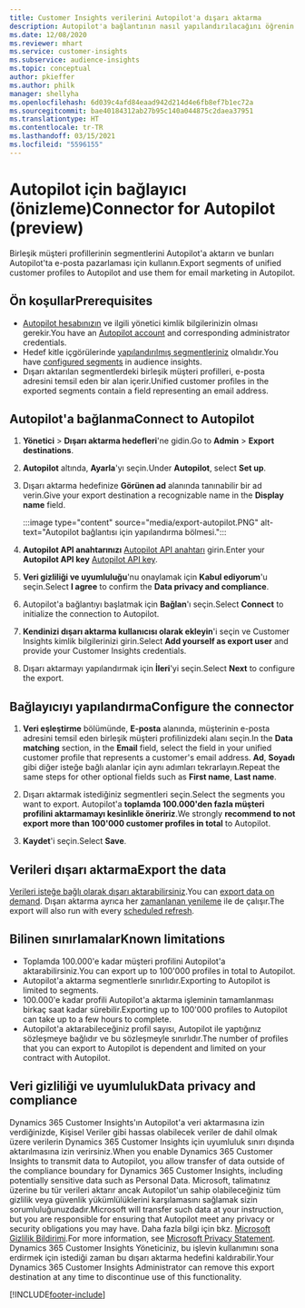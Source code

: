 ```yaml
---
title: Customer Insights verilerini Autopilot'a dışarı aktarma
description: Autopilot'a bağlantının nasıl yapılandırılacağını öğrenin.
ms.date: 12/08/2020
ms.reviewer: mhart
ms.service: customer-insights
ms.subservice: audience-insights
ms.topic: conceptual
author: pkieffer
ms.author: philk
manager: shellyha
ms.openlocfilehash: 6d039c4afd84eaad942d214d4e6fb8ef7b1ec72a
ms.sourcegitcommit: bae40184312ab27b95c140a044875c2daea37951
ms.translationtype: HT
ms.contentlocale: tr-TR
ms.lasthandoff: 03/15/2021
ms.locfileid: "5596155"
---
```

# <a name="connector-for-autopilot-preview"></a><span data-ttu-id="5768f-103">Autopilot için bağlayıcı (önizleme)</span><span class="sxs-lookup"><span data-stu-id="5768f-103">Connector for Autopilot (preview)</span></span>

<span data-ttu-id="5768f-104">Birleşik müşteri profillerinin segmentlerini Autopilot'a aktarın ve bunları Autopilot'ta e-posta pazarlaması için kullanın.</span><span class="sxs-lookup"><span data-stu-id="5768f-104">Export segments of unified customer profiles to Autopilot and use them for email marketing in Autopilot.</span></span> 

## <a name="prerequisites"></a><span data-ttu-id="5768f-105">Ön koşullar</span><span class="sxs-lookup"><span data-stu-id="5768f-105">Prerequisites</span></span>

-   <span data-ttu-id="5768f-106">[Autopilot hesabınızın](https://www.autopilothq.com/) ve ilgili yönetici kimlik bilgilerinizin olması gerekir.</span><span class="sxs-lookup"><span data-stu-id="5768f-106">You have an [Autopilot account](https://www.autopilothq.com/) and corresponding administrator credentials.</span></span>
-   <span data-ttu-id="5768f-107">Hedef kitle içgörülerinde [yapılandırılmış segmentleriniz](segments.md) olmalıdır.</span><span class="sxs-lookup"><span data-stu-id="5768f-107">You have [configured segments](segments.md) in audience insights.</span></span>
-   <span data-ttu-id="5768f-108">Dışarı aktarılan segmentlerdeki birleşik müşteri profilleri, e-posta adresini temsil eden bir alan içerir.</span><span class="sxs-lookup"><span data-stu-id="5768f-108">Unified customer profiles in the exported segments contain a field representing an email address.</span></span>

## <a name="connect-to-autopilot"></a><span data-ttu-id="5768f-109">Autopilot'a bağlanma</span><span class="sxs-lookup"><span data-stu-id="5768f-109">Connect to Autopilot</span></span>

1. <span data-ttu-id="5768f-110">**Yönetici** > **Dışarı aktarma hedefleri**'ne gidin.</span><span class="sxs-lookup"><span data-stu-id="5768f-110">Go to **Admin** > **Export destinations**.</span></span>

1. <span data-ttu-id="5768f-111">**Autopilot** altında, **Ayarla**'yı seçin.</span><span class="sxs-lookup"><span data-stu-id="5768f-111">Under **Autopilot**, select **Set up**.</span></span>

1. <span data-ttu-id="5768f-112">Dışarı aktarma hedefinize **Görünen ad** alanında tanınabilir bir ad verin.</span><span class="sxs-lookup"><span data-stu-id="5768f-112">Give your export destination a recognizable name in the **Display name** field.</span></span>

   :::image type="content" source="media/export-autopilot.PNG" alt-text="Autopilot bağlantısı için yapılandırma bölmesi.":::

1. <span data-ttu-id="5768f-114">**Autopilot API anahtarınızı** [Autopilot API anahtarı](https://autopilot.docs.apiary.io/#) girin.</span><span class="sxs-lookup"><span data-stu-id="5768f-114">Enter your **Autopilot API key** [Autopilot API key](https://autopilot.docs.apiary.io/#).</span></span>

1. <span data-ttu-id="5768f-115">**Veri gizliliği ve uyumluluğu**'nu onaylamak için **Kabul ediyorum**'u seçin.</span><span class="sxs-lookup"><span data-stu-id="5768f-115">Select **I agree** to confirm the **Data privacy and compliance**.</span></span>

1. <span data-ttu-id="5768f-116">Autopilot'a bağlantıyı başlatmak için **Bağlan**'ı seçin.</span><span class="sxs-lookup"><span data-stu-id="5768f-116">Select **Connect** to initialize the connection to Autopilot.</span></span>

1. <span data-ttu-id="5768f-117">**Kendinizi dışarı aktarma kullanıcısı olarak ekleyin**'i seçin ve Customer Insights kimlik bilgilerinizi girin.</span><span class="sxs-lookup"><span data-stu-id="5768f-117">Select **Add yourself as export user** and provide your Customer Insights credentials.</span></span>

1. <span data-ttu-id="5768f-118">Dışarı aktarmayı yapılandırmak için **İleri**'yi seçin.</span><span class="sxs-lookup"><span data-stu-id="5768f-118">Select **Next** to configure the export.</span></span>

## <a name="configure-the-connector"></a><span data-ttu-id="5768f-119">Bağlayıcıyı yapılandırma</span><span class="sxs-lookup"><span data-stu-id="5768f-119">Configure the connector</span></span>

1. <span data-ttu-id="5768f-120">**Veri eşleştirme** bölümünde, **E-posta** alanında, müşterinin e-posta adresini temsil eden birleşik müşteri profilinizdeki alanı seçin.</span><span class="sxs-lookup"><span data-stu-id="5768f-120">In the **Data matching** section, in the **Email** field, select the field in your unified customer profile that represents a customer's email address.</span></span> <span data-ttu-id="5768f-121">**Ad**, **Soyadı** gibi diğer isteğe bağlı alanlar için aynı adımları tekrarlayın.</span><span class="sxs-lookup"><span data-stu-id="5768f-121">Repeat the same steps for other optional fields such as **First name**, **Last name**.</span></span>

1. <span data-ttu-id="5768f-122">Dışarı aktarmak istediğiniz segmentleri seçin.</span><span class="sxs-lookup"><span data-stu-id="5768f-122">Select the segments you want to export.</span></span> <span data-ttu-id="5768f-123">Autopilot'a **toplamda 100.000'den fazla müşteri profilini aktarmamayı kesinlikle öneririz**.</span><span class="sxs-lookup"><span data-stu-id="5768f-123">We strongly **recommend to not export more than 100'000 customer profiles in total** to Autopilot.</span></span> 

1. <span data-ttu-id="5768f-124">**Kaydet**'i seçin.</span><span class="sxs-lookup"><span data-stu-id="5768f-124">Select **Save**.</span></span>

## <a name="export-the-data"></a><span data-ttu-id="5768f-125">Verileri dışarı aktarma</span><span class="sxs-lookup"><span data-stu-id="5768f-125">Export the data</span></span>

<span data-ttu-id="5768f-126">[Verileri isteğe bağlı olarak dışarı aktarabilirsiniz](export-destinations.md).</span><span class="sxs-lookup"><span data-stu-id="5768f-126">You can [export data on demand](export-destinations.md).</span></span> <span data-ttu-id="5768f-127">Dışarı aktarma ayrıca her [zamanlanan yenileme](system.md#schedule-tab) ile de çalışır.</span><span class="sxs-lookup"><span data-stu-id="5768f-127">The export will also run with every [scheduled refresh](system.md#schedule-tab).</span></span>

## <a name="known-limitations"></a><span data-ttu-id="5768f-128">Bilinen sınırlamalar</span><span class="sxs-lookup"><span data-stu-id="5768f-128">Known limitations</span></span>

- <span data-ttu-id="5768f-129">Toplamda 100.000'e kadar müşteri profilini Autopilot'a aktarabilirsiniz.</span><span class="sxs-lookup"><span data-stu-id="5768f-129">You can export up to 100'000 profiles in total to Autopilot.</span></span>
- <span data-ttu-id="5768f-130">Autopilot'a aktarma segmentlerle sınırlıdır.</span><span class="sxs-lookup"><span data-stu-id="5768f-130">Exporting to Autopilot is limited to segments.</span></span>
- <span data-ttu-id="5768f-131">100.000'e kadar profili Autopilot'a aktarma işleminin tamamlanması birkaç saat kadar sürebilir.</span><span class="sxs-lookup"><span data-stu-id="5768f-131">Exporting up to 100'000 profiles to Autopilot can take up to a few hours to complete.</span></span> 
- <span data-ttu-id="5768f-132">Autopilot'a aktarabileceğiniz profil sayısı, Autopilot ile yaptığınız sözleşmeye bağlıdır ve bu sözleşmeyle sınırlıdır.</span><span class="sxs-lookup"><span data-stu-id="5768f-132">The number of profiles that you can export to Autopilot is dependent and limited on your contract with Autopilot.</span></span>

## <a name="data-privacy-and-compliance"></a><span data-ttu-id="5768f-133">Veri gizliliği ve uyumluluk</span><span class="sxs-lookup"><span data-stu-id="5768f-133">Data privacy and compliance</span></span>

<span data-ttu-id="5768f-134">Dynamics 365 Customer Insights'ın Autopilot'a veri aktarmasına izin verdiğinizde, Kişisel Veriler gibi hassas olabilecek veriler de dahil olmak üzere verilerin Dynamics 365 Customer Insights için uyumluluk sınırı dışında aktarılmasına izin verirsiniz.</span><span class="sxs-lookup"><span data-stu-id="5768f-134">When you enable Dynamics 365 Customer Insights to transmit data to Autopilot, you allow transfer of data outside of the compliance boundary for Dynamics 365 Customer Insights, including potentially sensitive data such as Personal Data.</span></span> <span data-ttu-id="5768f-135">Microsoft, talimatınız üzerine bu tür verileri aktarır ancak Autopilot'un sahip olabileceğiniz tüm gizlilik veya güvenlik yükümlülüklerini karşılamasını sağlamak sizin sorumluluğunuzdadır.</span><span class="sxs-lookup"><span data-stu-id="5768f-135">Microsoft will transfer such data at your instruction, but you are responsible for ensuring that Autopilot meet any privacy or security obligations you may have.</span></span> <span data-ttu-id="5768f-136">Daha fazla bilgi için bkz. [Microsoft Gizlilik Bildirimi](https://go.microsoft.com/fwlink/?linkid=396732).</span><span class="sxs-lookup"><span data-stu-id="5768f-136">For more information, see [Microsoft Privacy Statement](https://go.microsoft.com/fwlink/?linkid=396732).</span></span>
<span data-ttu-id="5768f-137">Dynamics 365 Customer Insights Yöneticiniz, bu işlevin kullanımını sona erdirmek için istediği zaman bu dışarı aktarma hedefini kaldırabilir.</span><span class="sxs-lookup"><span data-stu-id="5768f-137">Your Dynamics 365 Customer Insights Administrator can remove this export destination at any time to discontinue use of this functionality.</span></span>


[!INCLUDE[footer-include](../includes/footer-banner.md)]